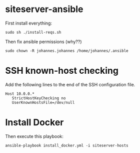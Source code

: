 # siteserver-ansible

First install everything:
```
sudo sh ./install-reqs.sh
```
Then fix ansible permissions (why??)
```
sudo chown -R johannes.johannes /home/johannes/.ansible
```

# SSH known-host checking

Add the following lines to the end of the SSH configuration file.
```
Host 10.0.0.*
   StrictHostKeyChecking no
   UserKnownHostsFile=/dev/null
```

# Install Docker

Then execute this playbook:
```
ansible-playbook install_docker.yml -i siteserver-hosts
```
